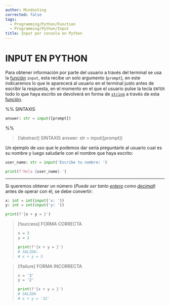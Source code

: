 ```yaml
---
author: Mindusting
corrected: false
tags:
  - Programming/Python/Function
  - Programming/Python/Input
title: Input por consola en Python
---
```


# INPUT EN PYTHON

Para obtener información por parte del usuario a través del terminal se usa la [función](py_function.md) `input`, esta recibe un solo argumento (`prompt`), en este indicaremos lo que le aparecerá al usuario en el terminal justo antes de escribir la respuesta, en el momento en el que el usuario pulse la tecla `ENTER` todo lo que haya escrito se devolverá en forma de [`string`](py_str.md) a través de esta [función](py_function.md).

%%
SINTAXIS

```python
answer: str = input([prompt])
```
%%

> [!abstract] SINTAXIS
> <span class="variable-color">answer</span>: <span class="class-color">str</span> = <span class="function-color">input</span>(<span class="italic grey">[prompt]</span>)

Un ejemplo de uso que le podemos dar sería preguntarle al usuario cual es su nombre y luego saludarle con el nombre que haya escrito:

```python
user_name: str = input('Escribe tu nombre: ')

print(f'Hola {user_name}.')
```

---

Si queremos obtener un número (*Puede ser tanto [entero](py_int.md) como [decimal](py_float.md)*) antes de operar con él, se debe convertir:

```python
x: int = int(input('x: '))
y: int = int(input('y: '))

print(f'{x + y = }')
```

> [!success] FORMA CORRECTA
> ```python
> x = 3
> y = 2
>
> print(f'{x + y = }')
> # SALIDA:
> # x + y = 5
> ```

> [!failure] FORMA INCORRECTA
> ```python
> x = '3'
> y = '2'
>
> print(f'{x + y = }')
> # SALIDA
> # x + y = '32'
> ```
